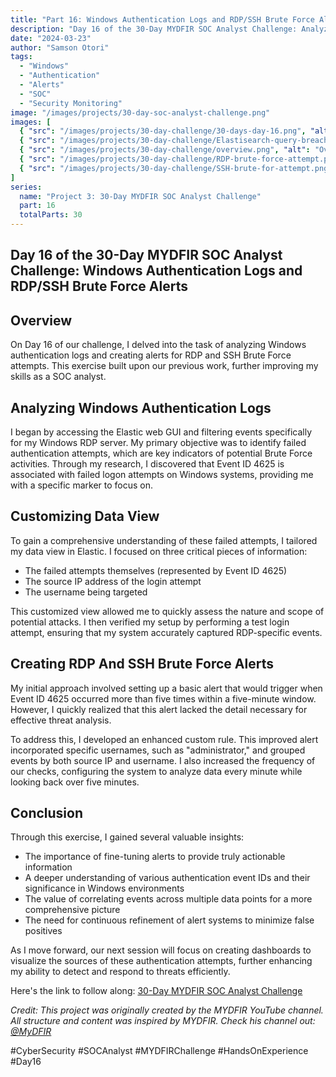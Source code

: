 ```yaml
---
title: "Part 16: Windows Authentication Logs and RDP/SSH Brute Force Alerts"
description: "Day 16 of the 30-Day MYDFIR SOC Analyst Challenge: Analyzing Windows authentication logs and creating sophisticated alerts for brute force detection."
date: "2024-03-23"
author: "Samson Otori"
tags:
  - "Windows"
  - "Authentication"
  - "Alerts"
  - "SOC"
  - "Security Monitoring"
image: "/images/projects/30-day-soc-analyst-challenge.png"
images: [
  { "src": "/images/projects/30-day-challenge/30-days-day-16.png", "alt": "30 Days MYDFIR SOC Analyst Challenge Day 16" },
  { "src": "/images/projects/30-day-challenge/Elastisearch-query-breached.png", "alt": "Elasticsearch Query for Breached Attempts" },
  { "src": "/images/projects/30-day-challenge/overview.png", "alt": "Overview of Authentication Monitoring" },
  { "src": "/images/projects/30-day-challenge/RDP-brute-force-attempt.png", "alt": "RDP Brute Force Attempt Detection" },
  { "src": "/images/projects/30-day-challenge/SSH-brute-for-attempt.png", "alt": "SSH Brute Force Attempt Detection" }
]
series:
  name: "Project 3: 30-Day MYDFIR SOC Analyst Challenge"
  part: 16
  totalParts: 30
---
```


## Day 16 of the 30-Day MYDFIR SOC Analyst Challenge: Windows Authentication Logs and RDP/SSH Brute Force Alerts

## Overview

On Day 16 of our challenge, I delved into the task of analyzing Windows authentication logs and creating alerts for RDP and SSH Brute Force attempts. This exercise built upon our previous work, further improving my skills as a SOC analyst.

## Analyzing Windows Authentication Logs

I began by accessing the Elastic web GUI and filtering events specifically for my Windows RDP server. My primary objective was to identify failed authentication attempts, which are key indicators of potential Brute Force activities. Through my research, I discovered that Event ID 4625 is associated with failed logon attempts on Windows systems, providing me with a specific marker to focus on.

## Customizing Data View

To gain a comprehensive understanding of these failed attempts, I tailored my data view in Elastic. I focused on three critical pieces of information:
- The failed attempts themselves (represented by Event ID 4625)
- The source IP address of the login attempt
- The username being targeted

This customized view allowed me to quickly assess the nature and scope of potential attacks. I then verified my setup by performing a test login attempt, ensuring that my system accurately captured RDP-specific events.

## Creating RDP And SSH Brute Force Alerts

My initial approach involved setting up a basic alert that would trigger when Event ID 4625 occurred more than five times within a five-minute window. However, I quickly realized that this alert lacked the detail necessary for effective threat analysis.

To address this, I developed an enhanced custom rule. This improved alert incorporated specific usernames, such as "administrator," and grouped events by both source IP and username. I also increased the frequency of our checks, configuring the system to analyze data every minute while looking back over five minutes.

## Conclusion

Through this exercise, I gained several valuable insights:
- The importance of fine-tuning alerts to provide truly actionable information
- A deeper understanding of various authentication event IDs and their significance in Windows environments
- The value of correlating events across multiple data points for a more comprehensive picture
- The need for continuous refinement of alert systems to minimize false positives

As I move forward, our next session will focus on creating dashboards to visualize the sources of these authentication attempts, further enhancing my ability to detect and respond to threats efficiently.

Here's the link to follow along: [30-Day MYDFIR SOC Analyst Challenge](https://www.youtube.com/watch?v=11eBIfDeZ7k&list=PLG6KGSNK4PuBWmX9NykU0wnWamjxdKhDJ&index=43)

*Credit: This project was originally created by the MYDFIR YouTube channel. All structure and content was inspired by MYDFIR. Check his channel out: [@MyDFIR](https://www.youtube.com/@MyDFIR)*

#CyberSecurity #SOCAnalyst #MYDFIRChallenge #HandsOnExperience #Day16 